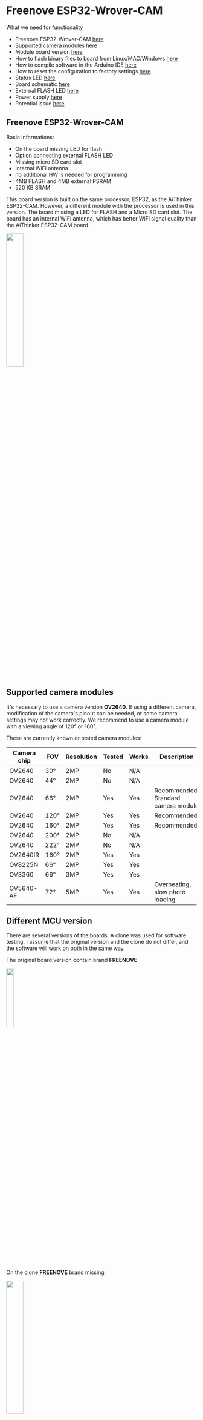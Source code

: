 # Freenove ESP32-Wrover-CAM

What we need for functionality
- Freenove ESP32-Wrover-CAM [ here ](#esp32)
- Supported camera modules [here](#cam_modules)
- Module board version [here](#different_mcu)
- How to flash binary files to board from Linux/MAC/Windows [ here ](#flash_fw)
- How to compile software in the Arduino IDE [ here ](#arduino_cfg)
- How to reset the configuration to factory settings [here](#factory_cfg)
- Status LED [ here ](#status_led)
- Board schematic [here](#schematic)
- External FLASH LED [here](#led_issue)
- Power supply [here](#power_supply)
- Potential issue [here](#issue)

<a name="esp32"></a>
## Freenove ESP32-Wrover-CAM

Basic informations:
- On the board missing LED for flash
- Option connecting external FLASH LED
- Missing micro SD card slot
- Internal WiFi antenna
- no additional HW is needed for programming
- 4MB FLASH and 4MB external PSRAM
- 520 KB SRAM

This board version is built on the same processor, ESP32, as the AiThinker ESP32-CAM. However, a different module with the processor is used in this version. The board missing a LED for FLASH and a Micro SD card slot. The board has an internal WiFi antenna, which has better WiFi signal quality than the AiThinker ESP32-CAM board.

<img src="ESP32-WROVER-CAM.jpg" width=30% height=30%>

<a name="cam_modules"></a>
## Supported camera modules

It's necessary to use a camera version **OV2640**. If using a different camera, modification of the camera's pinout can be needed, or some camera settings may not work correctly. We recommend to use a camera module with a viewing angle of 120° or 160°.

These are currently known or tested camera modules:

| Camera chip | FOV  | Resolution | Tested | Works | Description                              |
|-------------|------|------------|--------|-------|------------------------------------------|
| OV2640      | 30°  |    2MP     |   No   |  N/A  |                                          |
| OV2640      | 44°  |    2MP     |   No   |  N/A  |                                          |
| OV2640      | 66°  |    2MP     |   Yes  |  Yes  | Recommended. Standard camera module      |
| OV2640      | 120° |    2MP     |   Yes  |  Yes  | Recommended                              |
| OV2640      | 160° |    2MP     |   Yes  |  Yes  | Recommended                              |
| OV2640      | 200° |    2MP     |   No   |  N/A  |                                          |
| OV2640      | 222° |    2MP     |   No   |  N/A  |                                          |
| OV2640IR    | 160° |    2MP     |   Yes  |  Yes  |                                          |
| OV8225N     | 66°  |    2MP     |   Yes  |  Yes  |                                          |
| OV3360      | 66°  |    3MP     |   Yes  |  Yes  |                                          |
| OV5640-AF   | 72°  |    5MP     |   Yes  |  Yes  | Overheating, slow photo loading          |

<a name="different_mcu"></a>
## Different MCU version

There are several versions of the boards. A clone was used for software testing. I assume that the original version and the clone do not differ, and the software will work on both in the same way.

The original board version contain brand **FREENOVE**

<img src="ESP32-WROVER-CAM.jpg" width=20% height=20%>

On the clone **FREENOVE** brand missing

<img src="ESP32-WROVER-CAM-clone.png" width=30% height=30%>

<a name="flash_fw"></a>
## How to flash binary files to board from Linux/MAC/Windows

#### Partitions table for flashing FW

For uploading the firmware, it's important to use this configuration of addresses and files:

ZIP file with build binary files: **esp32-wrover-dev.zip**

- address **0x1000** - **ESP32_PrusaConnectCam.ino.bootloader.bin**
- address **0x8000** - **ESP32_PrusaConnectCam.ino.partitions.bin**
- address **0x10000** - **ESP32_PrusaConnectCam.ino.bin**

**It is important to download the correct binary files! Each type of camera has its own ZIP archive with files for uploading the firmware.**

#### Linux/MAC

You must use the console to upload the firmware on the MAC or Linux platform. First, ensure you have installed esptool for Python. You can find it on the manufacturer's website, ESPRESSIF, [here](https://docs.espressif.com/projects/esp-at/en/latest/esp32/Get_Started/Downloading_guide.html#linux-or-macos).

And command for FLASH FW is here, where **/dev/ttya0** is your serial interface for communication with the ESP32-cam board. This is the command for the first flash FW to MCU.

```
./esptool -p /dev/ttya0 -b 460800 --before default_reset --after hard_reset --chip esp32 write_flash --erase-all --flash_mode dio --flash_size 4MB --flash_freq 80m 0x1000 ESP32_PrusaConnectCam.ino.bootloader.bin 0x8000 ESP32_PrusaConnectCam.ino.partitions.bin 0x10000 ESP32_PrusaConnectCam.ino.bin
```

This command contains the parameter **--eras-all**, which erases the entire flash in the MCU. So, for just updating the firmware, it is necessary to remove the parameter **--eras-all**; otherwise, the MCU configuration will also be deleted. The basic command list can be found [here](https://docs.espressif.com/projects/esptool/en/latest/esp32s3/esptool/basic-commands.html)

Here is the command for updating the firmware in the MCU without erasing the MCU configuration

```
./esptool -p /dev/ttya0 -b 460800 --before default_reset --after hard_reset --chip esp32 write_flash --flash_mode dio --flash_size 4MB --flash_freq 80m 0x1000 ESP32_PrusaConnectCam.ino.bootloader.bin 0x8000 ESP32_PrusaConnectCam.ino.partitions.bin 0x10000 ESP32_PrusaConnectCam.ino.bin
```

Launching the esptool application may be different in different operating systems

#### Windows

Driver for CH340 USB to UART convert for Windows is for example [here](https://www.wch-ic.com/search?q=CH340&t=downloads) . An older version of the driver is for example [here](https://blog.laskakit.cz/wp-content/uploads/2020/03/CH341SER.zip)

<img src="how to flash chip select.jpg" width=25% height=25%>

It's necessary to erase the FLASH using the **ERASE** button before the first firmware flash.

<img src="flash.jpg" width=30% height=30%>

<a name="arduino_cfg"></a>
## How to compile software in the Arduino IDE

Board configuration in the Arduino IDE 2.3.2
- Tools -> Board -> ESP32 Arduino -> ESP32 Wrover Module
- Tools -> CPU Frequency -> 240MHz (WiFi/BT)
- Tools -> Core debug level -> None
- Tools -> Erase all Flash Before Sketch Upload -> Disable **(first flash, new board = enable. otherwise = disable)**
- Tools -> Flash frequency -> 80MHz
- Tools -> Flash Mode -> DIO
- Tools -> Partition scheme -> Minimal SPIFFS (1.9MB APP with OTA/190KB SPIFFS)
  
When flashing the firmware to a new, empty ESP32-Wrover-dev device for the first time, it is necessary to use the 'Erase' function. 

This can be found under **Tools** -> **Erase all Flash Before Sketch Upload** -> **Enable**. 

After the initial firmware upload to the MCU, it's necessary to disable this option. If you do not disable this option, your camera configuration will continue to be erased from the flash memory after uploading new firmware from the Arduino IDE.

It is necessary to enable support for the correct board version in the file **mcu_cfg.h** after line 16.

<a name="factory_cfg"></a>
## How to reset configuration to factory settings
To reset the settings to factory defaults, follow these instructions:

<img src="reset_pin.png" width=30% height=30%>

- Connect PIN **IO12** to **ground**.
- **Plug in** the power supply.
- Wait for **10 seconds**.
- After 10 seconds, the **STATUS LED will start flashing**.
- **Disconnect** PIN **IO12** from **ground** (but don't disconnect the power supply).
- After disconnecting **IO12** from **ground**, the **STATUS LED** will **stop flashing**, and the MCU will **automatically reboot**.
- Now the MCU is in the factory settings.

<a name="status_led"></a>
## Status LED

On the board, there is a status LED that provides a visual indicator of the module's current status
through blinking at defined intervals.

<img src="status_led.png" width=25% height=25%>

Upon module activation, the LED illuminates. After processor initialization, the LED exhibits different blinking intervals based on the current mode of the module

- **Service AP Mode only:** The LED blinks every **400 ms**, indicating the module's availability in service AP mode.
- **Connecting to WiFi AP:** While connecting to a WiFi Access Point, the LED blinks at intervals of **800 ms**.
- **Connected to WiFi Network:** Upon successful connection to a WiFi network, the LED blinks at intervals of **4000 ms**, signaling a stable connection.
- **Problematic State:** If an issue or error occurs, the LED accelerates its blinking to every **100 ms**.

The approximate boot time of the device is 15-20 seconds.

<a name="schematic"></a>
## Schematic for ESP32-cam board

Unfortunately, I was unable to obtain the schematic for this version of the board. I found a schematic online, but it is in very low resolution and is difficult to read.

<img src="schematic.png" width=25% height=25%>

And here is the pinout

<img src="Freenove-ESP32-Wrover-CAM-pinout.png" width=70% height=70%>

<a name="led_issue"></a>
## External FLASH LED

This board version don't have **FLASH LED** on the board. Therefore, if a FLASH LED is needed, a GPIO 14 pin should be used to connect an external LED for FLASH. The FLASH LED can be connected, for example, as an LED strip using a relay. 

<img src="led_sch_bb.png" width=30% height=30%>

For the external LED is in the SW used **GPIO pin 14**.

<img src="ext_led.png" width=30% height=30%>

However, a 5mm LED can also be connected directly. **CAUTION**: The digital GPIO output from the ESP32-WROVER-DEV board has a current limitation of a **maximum of 40mA**! Therefore, it is recommended to switch the LED using a **transistor** rather than directly through the GPIO pin. Improper use of the GPIO pin can lead to permanent damage.

<a name="power_supply"></a>
## Power Supply

The device requires a 5V power supply, with a maximum current consumption of 2A. Power is supplied via a micro USB connector when using the original programmer.

<a name="issue"></a>
## Potential issue with this board
- This version does not have a slot for a Micro SD card, so it may be complicated to obtain logs from it.


